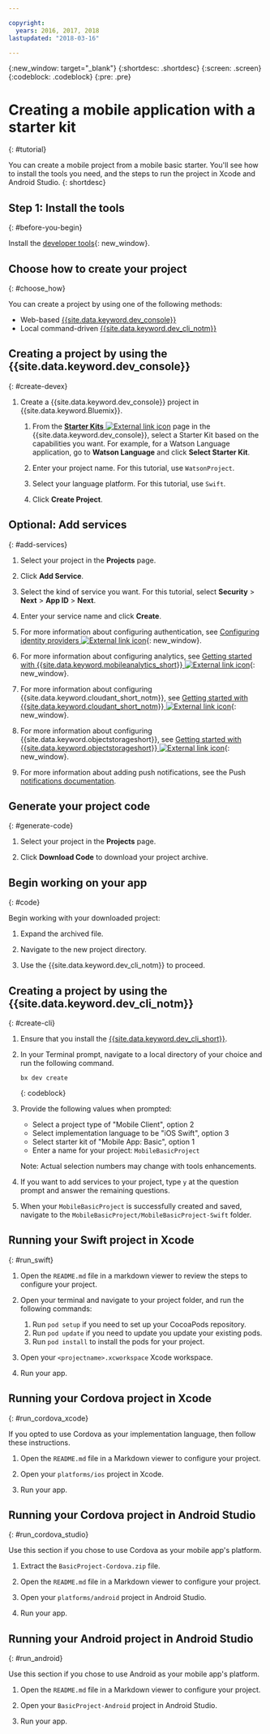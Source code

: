 ```yaml
---

copyright:
  years: 2016, 2017, 2018
lastupdated: "2018-03-16"

---
```


{:new_window: target="_blank"}
{:shortdesc: .shortdesc}
{:screen: .screen}
{:codeblock: .codeblock}
{:pre: .pre}

# Creating a mobile application with a starter kit
{: #tutorial}

You can create a mobile project from a mobile basic starter. You'll see how to install the tools you need, and the steps to run the project in Xcode and Android Studio.
{: shortdesc}

## Step 1: Install the tools
{: #before-you-begin}

Install the [developer tools](/docs/cli/idt/index.html#add-cli){: new_window}.


## Choose how to create your project
{: #choose_how}

You can create a project by using one of the following methods:
- Web-based [{{site.data.keyword.dev_console}}](#create-devex)
- Local command-driven [{{site.data.keyword.dev_cli_notm}}](#create-cli)


## Creating a project by using the {{site.data.keyword.dev_console}}
{: #create-devex}

1. Create a {{site.data.keyword.dev_console}} project in {{site.data.keyword.Bluemix}}.

    1. From the [**Starter Kits** ![External link icon](../icons/launch-glyph.svg "External link icon")](https://console.ng.bluemix.net/developer/appservice/starter-kits/) page in the {{site.data.keyword.dev_console}}, select a Starter Kit based on the capabilities you want. For example, for a Watson Language application, go to **Watson Language** and click **Select Starter Kit**.

    2. Enter your project name. For this tutorial, use `WatsonProject`.   

    3. Select your language platform. For this tutorial, use `Swift`.

    4. Click **Create Project**.

## Optional: Add services
{: #add-services}

1. Select your project in the **Projects** page.

2. Click **Add Service**.

3. Select the kind of service you want. For this tutorial, select **Security** > **Next** > **App ID** > **Next**.

4. Enter your service name and click **Create**.

5. For more information about configuring authentication, see [Configuring identity providers ![External link icon](../icons/launch-glyph.svg "External link icon")](/docs/services/appid/identity-providers.html){: new_window}.

6. For more information about configuring analytics, see [Getting started with {{site.data.keyword.mobileanalytics_short}} ![External link icon](../icons/launch-glyph.svg "External link icon")](/docs/services/mobileanalytics/index.html){: new_window}.

7. For more information about configuring {{site.data.keyword.cloudant_short_notm}}, see [Getting started with {{site.data.keyword.cloudant_short_notm}} ![External link icon](../icons/launch-glyph.svg "External link icon")](/docs/services/Cloudant/index.html){: new_window}.

8. For more information about configuring {{site.data.keyword.objectstorageshort}}, see [Getting started with {{site.data.keyword.objectstorageshort}} ![External link icon](../icons/launch-glyph.svg "External link icon")](/docs/services/ObjectStorage/index.html){: new_window}.

9. For more information about adding push notifications, see the Push [notifications documentation](/docs/services/mobilepush/c_overview_push.html#overview-push).

## Generate your project code
{: #generate-code}

1. Select your project in the **Projects** page.

2. Click **Download Code** to download your project archive.


## Begin working on your app
{: #code}

Begin working with your downloaded project:

1. Expand the archived file.

2. Navigate to the new project directory.

3. Use the {{site.data.keyword.dev_cli_notm}} to proceed.


## Creating a project by using the {{site.data.keyword.dev_cli_notm}}
{: #create-cli}

1. Ensure that you install the [{{site.data.keyword.dev_cli_short}}](/docs/cli/idt/index.html).

2. In your Terminal prompt, navigate to a local directory of your choice and run the following command.

	```
	bx dev create
	```
	{: codeblock}

3. Provide the following values when prompted:

	* Select a project type of "Mobile Client", option 2
	* Select implementation language to be "iOS Swift", option 3
	* Select starter kit of "Mobile App: Basic", option 1
	* Enter a name for your project: `MobileBasicProject`

    Note: Actual selection numbers may change with tools enhancements.

4. If you want to add services to your project, type `y` at the question prompt and answer the remaining questions.

5. When your `MobileBasicProject` is successfully created and saved, navigate to the `MobileBasicProject/MobileBasicProject-Swift` folder.

## Running your Swift project in Xcode
{: #run_swift}

1. Open the `README.md` file in a markdown viewer to review the steps to configure your project.

2. Open your terminal and navigate to your project folder, and run the following commands:
    1. Run `pod setup` if you need to set up your CocoaPods repository.
    2. Run `pod update` if you need to update you update your existing pods.
    3. Run `pod install` to install the pods for your project.

3. Open your `<projectname>.xcworkspace` Xcode workspace.

4. Run your app.

## Running your Cordova project in Xcode
{: #run_cordova_xcode}

If you opted to use Cordova as your implementation language, then follow these instructions.

1. Open the `README.md` file in a Markdown viewer to configure your project.

2. Open your `platforms/ios` project in Xcode.

3. Run your app.


## Running your Cordova project in Android Studio
{: #run_cordova_studio}

Use this section if you chose to use Cordova as your mobile app's platform.

1. Extract the `BasicProject-Cordova.zip` file.

2. Open the `README.md` file in a Markdown viewer to configure your project.

3. Open your `platforms/android` project in Android Studio.

4. Run your app.


## Running your Android project in Android Studio
{: #run_android}

Use this section if you chose to use Android as your mobile app's platform.

1. Open the `README.md` file in a Markdown viewer to configure your project.

2. Open your `BasicProject-Android` project in Android Studio.

3. Run your app.